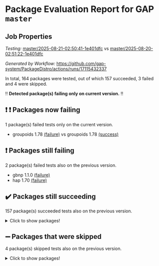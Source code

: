 # Package Evaluation Report for GAP `master`

## Job Properties

*Testing:* [master/2025-08-21-02:50:41-1e401dfc](https://github.com/gap-system/PackageDistro/blob/data/reports/master/2025-08-21-02:50:41-1e401dfc) vs [master/2025-08-20-02:51:22-1e401dfc](https://github.com/gap-system/PackageDistro/blob/data/reports/master/2025-08-20-02:51:22-1e401dfc)

*Generated by Workflow:* https://github.com/gap-system/PackageDistro/actions/runs/17115432337

In total, 164 packages were tested, out of which 157 succeeded, 3 failed and 4 were skipped.

:bangbang: **Detected package(s) failing only on current version.** :bangbang:

## :exclamation: :exclamation: Packages now failing

1 package(s) failed tests only on the current version.
- groupoids 1.78 [(failure)](https://github.com/gap-system/PackageDistro/actions/runs/17115432337/job/48545593404) vs groupoids 1.78 [(success)](https://github.com/gap-system/PackageDistro/actions/runs/17086868848/job/48452878069)

## :exclamation: Packages still failing

2 package(s) failed tests also on the previous version.
- gbnp 1.1.0 [(failure)](https://github.com/gap-system/PackageDistro/actions/runs/17115432337/job/48545593378)
- hap 1.70 [(failure)](https://github.com/gap-system/PackageDistro/actions/runs/17115432337/job/48545593434)

## :heavy_check_mark: Packages still succeeding

157 package(s) succeeded tests also on the previous version.
<details><summary>Click to show packages!</summary>

- 4ti2interface 2024.11-01 [(success)](https://github.com/gap-system/PackageDistro/actions/runs/17115432337/job/48545593234)
- ace 5.7.0 [(success)](https://github.com/gap-system/PackageDistro/actions/runs/17115432337/job/48545593264)
- aclib 1.3.2 [(success)](https://github.com/gap-system/PackageDistro/actions/runs/17115432337/job/48545593241)
- agt 0.3.1 [(success)](https://github.com/gap-system/PackageDistro/actions/runs/17115432337/job/48545593257)
- alco 1.1.1 [(success)](https://github.com/gap-system/PackageDistro/actions/runs/17115432337/job/48545593248)
- alnuth 3.2.1 [(success)](https://github.com/gap-system/PackageDistro/actions/runs/17115432337/job/48545593243)
- anupq 3.3.1 [(success)](https://github.com/gap-system/PackageDistro/actions/runs/17115432337/job/48545593255)
- atlasrep 2.1.9 [(success)](https://github.com/gap-system/PackageDistro/actions/runs/17115432337/job/48545593250)
- autodoc 2025.05.09 [(success)](https://github.com/gap-system/PackageDistro/actions/runs/17115432337/job/48545593299)
- automata 1.16 [(success)](https://github.com/gap-system/PackageDistro/actions/runs/17115432337/job/48545593261)
- automgrp 1.3.3 [(success)](https://github.com/gap-system/PackageDistro/actions/runs/17115432337/job/48545593283)
- autpgrp 1.11.1 [(success)](https://github.com/gap-system/PackageDistro/actions/runs/17115432337/job/48545593282)
- cap 2025.08-02 [(success)](https://github.com/gap-system/PackageDistro/actions/runs/17115432337/job/48545593284)
- caratinterface 2.3.7 [(success)](https://github.com/gap-system/PackageDistro/actions/runs/17115432337/job/48545593304)
- cddinterface 2025.06.24 [(success)](https://github.com/gap-system/PackageDistro/actions/runs/17115432337/job/48545593309)
- circle 1.6.6 [(success)](https://github.com/gap-system/PackageDistro/actions/runs/17115432337/job/48545593314)
- classicpres 1.22 [(success)](https://github.com/gap-system/PackageDistro/actions/runs/17115432337/job/48545593311)
- cohomolo 1.6.11 [(success)](https://github.com/gap-system/PackageDistro/actions/runs/17115432337/job/48545593292)
- congruence 1.2.7 [(success)](https://github.com/gap-system/PackageDistro/actions/runs/17115432337/job/48545593296)
- corefreesub 0.6 [(success)](https://github.com/gap-system/PackageDistro/actions/runs/17115432337/job/48545593306)
- corelg 1.57 [(success)](https://github.com/gap-system/PackageDistro/actions/runs/17115432337/job/48545593310)
- crime 1.6 [(success)](https://github.com/gap-system/PackageDistro/actions/runs/17115432337/job/48545593307)
- crisp 1.4.8 [(success)](https://github.com/gap-system/PackageDistro/actions/runs/17115432337/job/48545593371)
- crypting 0.10.6 [(success)](https://github.com/gap-system/PackageDistro/actions/runs/17115432337/job/48545593333)
- cryst 4.1.29 [(success)](https://github.com/gap-system/PackageDistro/actions/runs/17115432337/job/48545593348)
- crystcat 1.1.10 [(success)](https://github.com/gap-system/PackageDistro/actions/runs/17115432337/job/48545593319)
- ctbllib 1.3.11 [(success)](https://github.com/gap-system/PackageDistro/actions/runs/17115432337/job/48545593357)
- cubefree 1.20 [(success)](https://github.com/gap-system/PackageDistro/actions/runs/17115432337/job/48545593331)
- curlinterface 2.4.2 [(success)](https://github.com/gap-system/PackageDistro/actions/runs/17115432337/job/48545593366)
- cvec 2.8.4 [(success)](https://github.com/gap-system/PackageDistro/actions/runs/17115432337/job/48545593337)
- datastructures 0.3.3 [(success)](https://github.com/gap-system/PackageDistro/actions/runs/17115432337/job/48545593355)
- deepthought 1.0.9 [(success)](https://github.com/gap-system/PackageDistro/actions/runs/17115432337/job/48545593342)
- design 1.8.2 [(success)](https://github.com/gap-system/PackageDistro/actions/runs/17115432337/job/48545593340)
- difsets 2.3.1 [(success)](https://github.com/gap-system/PackageDistro/actions/runs/17115432337/job/48545593327)
- digraphs 1.10.0 [(success)](https://github.com/gap-system/PackageDistro/actions/runs/17115432337/job/48545593353)
- edim 1.3.8 [(success)](https://github.com/gap-system/PackageDistro/actions/runs/17115432337/job/48545593365)
- example 4.4.1 [(success)](https://github.com/gap-system/PackageDistro/actions/runs/17115432337/job/48545593338)
- examplesforhomalg 2023.10-01 [(success)](https://github.com/gap-system/PackageDistro/actions/runs/17115432337/job/48545593332)
- factint 1.6.3 [(success)](https://github.com/gap-system/PackageDistro/actions/runs/17115432337/job/48545593363)
- ferret 1.0.14 [(success)](https://github.com/gap-system/PackageDistro/actions/runs/17115432337/job/48545593373)
- fga 1.5.0 [(success)](https://github.com/gap-system/PackageDistro/actions/runs/17115432337/job/48545593369)
- fining 1.5.6 [(success)](https://github.com/gap-system/PackageDistro/actions/runs/17115432337/job/48545593361)
- float 1.0.7 [(success)](https://github.com/gap-system/PackageDistro/actions/runs/17115432337/job/48545593376)
- format 1.4.4 [(success)](https://github.com/gap-system/PackageDistro/actions/runs/17115432337/job/48545593448)
- forms 1.2.13 [(success)](https://github.com/gap-system/PackageDistro/actions/runs/17115432337/job/48545593359)
- fplsa 1.2.6 [(success)](https://github.com/gap-system/PackageDistro/actions/runs/17115432337/job/48545593362)
- fr 2.4.13 [(success)](https://github.com/gap-system/PackageDistro/actions/runs/17115432337/job/48545593380)
- francy 2.0.3 [(success)](https://github.com/gap-system/PackageDistro/actions/runs/17115432337/job/48545593360)
- fwtree 1.3 [(success)](https://github.com/gap-system/PackageDistro/actions/runs/17115432337/job/48545593352)
- gapdoc 1.6.7 [(success)](https://github.com/gap-system/PackageDistro/actions/runs/17115432337/job/48545593386)
- gauss 2024.11-01 [(success)](https://github.com/gap-system/PackageDistro/actions/runs/17115432337/job/48545593393)
- gaussforhomalg 2024.08-01 [(success)](https://github.com/gap-system/PackageDistro/actions/runs/17115432337/job/48545593395)
- generalizedmorphismsforcap 2025.07-01 [(success)](https://github.com/gap-system/PackageDistro/actions/runs/17115432337/job/48545593385)
- genss 1.6.9 [(success)](https://github.com/gap-system/PackageDistro/actions/runs/17115432337/job/48545593383)
- gradedmodules 2024.12-01 [(success)](https://github.com/gap-system/PackageDistro/actions/runs/17115432337/job/48545593416)
- gradedringforhomalg 2024.07-01 [(success)](https://github.com/gap-system/PackageDistro/actions/runs/17115432337/job/48545593407)
- grape 4.9.2 [(success)](https://github.com/gap-system/PackageDistro/actions/runs/17115432337/job/48545593461)
- grpconst 2.6.5 [(success)](https://github.com/gap-system/PackageDistro/actions/runs/17115432337/job/48545593418)
- guarana 0.96.3 [(success)](https://github.com/gap-system/PackageDistro/actions/runs/17115432337/job/48545593399)
- guava 3.20 [(success)](https://github.com/gap-system/PackageDistro/actions/runs/17115432337/job/48545593400)
- hapcryst 0.1.15 [(success)](https://github.com/gap-system/PackageDistro/actions/runs/17115432337/job/48545593449)
- hecke 1.5.4 [(success)](https://github.com/gap-system/PackageDistro/actions/runs/17115432337/job/48545593442)
- help 4.0 [(success)](https://github.com/gap-system/PackageDistro/actions/runs/17115432337/job/48545593423)
- homalg 2024.01-01 [(success)](https://github.com/gap-system/PackageDistro/actions/runs/17115432337/job/48545593421)
- homalgtocas 2023.11-01 [(success)](https://github.com/gap-system/PackageDistro/actions/runs/17115432337/job/48545593438)
- ibnp 0.15 [(success)](https://github.com/gap-system/PackageDistro/actions/runs/17115432337/job/48545593413)
- idrel 2.48 [(success)](https://github.com/gap-system/PackageDistro/actions/runs/17115432337/job/48545593422)
- images 1.3.3 [(success)](https://github.com/gap-system/PackageDistro/actions/runs/17115432337/job/48545593456)
- inducereduce 1.1 [(success)](https://github.com/gap-system/PackageDistro/actions/runs/17115432337/job/48545593446)
- intpic 0.4.0 [(success)](https://github.com/gap-system/PackageDistro/actions/runs/17115432337/job/48545593412)
- io 4.9.3 [(success)](https://github.com/gap-system/PackageDistro/actions/runs/17115432337/job/48545593440)
- io_forhomalg 2023.02-04 [(success)](https://github.com/gap-system/PackageDistro/actions/runs/17115432337/job/48545593453)
- irredsol 1.4.4 [(success)](https://github.com/gap-system/PackageDistro/actions/runs/17115432337/job/48545593459)
- json 2.2.3 [(success)](https://github.com/gap-system/PackageDistro/actions/runs/17115432337/job/48545593447)
- jupyterkernel 1.5.1 [(success)](https://github.com/gap-system/PackageDistro/actions/runs/17115432337/job/48545593427)
- jupyterviz 1.5.6 [(success)](https://github.com/gap-system/PackageDistro/actions/runs/17115432337/job/48545593430)
- kan 1.37 [(success)](https://github.com/gap-system/PackageDistro/actions/runs/17115432337/job/48545593468)
- kbmag 1.5.11 [(success)](https://github.com/gap-system/PackageDistro/actions/runs/17115432337/job/48545593437)
- laguna 3.9.7 [(success)](https://github.com/gap-system/PackageDistro/actions/runs/17115432337/job/48545593467)
- liealgdb 2.2.1 [(success)](https://github.com/gap-system/PackageDistro/actions/runs/17115432337/job/48545593444)
- liepring 2.9.1 [(success)](https://github.com/gap-system/PackageDistro/actions/runs/17115432337/job/48545593457)
- liering 2.4.2 [(success)](https://github.com/gap-system/PackageDistro/actions/runs/17115432337/job/48545593464)
- linearalgebraforcap 2025.07-03 [(success)](https://github.com/gap-system/PackageDistro/actions/runs/17115432337/job/48545593465)
- lins 0.9 [(success)](https://github.com/gap-system/PackageDistro/actions/runs/17115432337/job/48545593458)
- localizeringforhomalg 2023.10-01 [(success)](https://github.com/gap-system/PackageDistro/actions/runs/17115432337/job/48545593471)
- loops 3.4.4 [(success)](https://github.com/gap-system/PackageDistro/actions/runs/17115432337/job/48545593487)
- lpres 1.1.1 [(success)](https://github.com/gap-system/PackageDistro/actions/runs/17115432337/job/48545593486)
- majoranaalgebras 1.5.2 [(success)](https://github.com/gap-system/PackageDistro/actions/runs/17115432337/job/48545593469)
- mapclass 1.4.6 [(success)](https://github.com/gap-system/PackageDistro/actions/runs/17115432337/job/48545593484)
- matgrp 0.71 [(success)](https://github.com/gap-system/PackageDistro/actions/runs/17115432337/job/48545593498)
- matricesforhomalg 2024.11-02 [(success)](https://github.com/gap-system/PackageDistro/actions/runs/17115432337/job/48545593494)
- modisom 3.0.0 [(success)](https://github.com/gap-system/PackageDistro/actions/runs/17115432337/job/48545593504)
- modulepresentationsforcap 2025.06-02 [(success)](https://github.com/gap-system/PackageDistro/actions/runs/17115432337/job/48545593485)
- modules 2024.12-01 [(success)](https://github.com/gap-system/PackageDistro/actions/runs/17115432337/job/48545593482)
- monoidalcategories 2025.07-07 [(success)](https://github.com/gap-system/PackageDistro/actions/runs/17115432337/job/48545593480)
- nconvex 2024.12-01 [(success)](https://github.com/gap-system/PackageDistro/actions/runs/17115432337/job/48545593512)
- nilmat 1.4.2 [(success)](https://github.com/gap-system/PackageDistro/actions/runs/17115432337/job/48545593505)
- nock 1.5 [(success)](https://github.com/gap-system/PackageDistro/actions/runs/17115432337/job/48545593503)
- normalizinterface 1.4.1 [(success)](https://github.com/gap-system/PackageDistro/actions/runs/17115432337/job/48545593499)
- nq 2.5.11 [(success)](https://github.com/gap-system/PackageDistro/actions/runs/17115432337/job/48545593508)
- numericalsgps 1.4.0 [(success)](https://github.com/gap-system/PackageDistro/actions/runs/17115432337/job/48545593501)
- openmath 11.5.3 [(success)](https://github.com/gap-system/PackageDistro/actions/runs/17115432337/job/48545593490)
- orb 5.0.1 [(success)](https://github.com/gap-system/PackageDistro/actions/runs/17115432337/job/48545593507)
- packagemanager 1.6.3 [(success)](https://github.com/gap-system/PackageDistro/actions/runs/17115432337/job/48545593491)
- patternclass 2.4.5 [(success)](https://github.com/gap-system/PackageDistro/actions/runs/17115432337/job/48545593493)
- permut 2.0.5 [(success)](https://github.com/gap-system/PackageDistro/actions/runs/17115432337/job/48545593502)
- polenta 1.3.11 [(success)](https://github.com/gap-system/PackageDistro/actions/runs/17115432337/job/48545593529)
- polymaking 0.8.7 [(success)](https://github.com/gap-system/PackageDistro/actions/runs/17115432337/job/48545593515)
- primgrp 3.4.4 [(success)](https://github.com/gap-system/PackageDistro/actions/runs/17115432337/job/48545593526)
- profiling 2.6.2 [(success)](https://github.com/gap-system/PackageDistro/actions/runs/17115432337/job/48545593534)
- qdistrnd 0.9.5 [(success)](https://github.com/gap-system/PackageDistro/actions/runs/17115432337/job/48545593531)
- qpa 1.35 [(success)](https://github.com/gap-system/PackageDistro/actions/runs/17115432337/job/48545593542)
- quagroup 1.8.4 [(success)](https://github.com/gap-system/PackageDistro/actions/runs/17115432337/job/48545593537)
- radiroot 2.9 [(success)](https://github.com/gap-system/PackageDistro/actions/runs/17115432337/job/48545593525)
- rcwa 4.7.1 [(success)](https://github.com/gap-system/PackageDistro/actions/runs/17115432337/job/48545593532)
- rds 1.8 [(success)](https://github.com/gap-system/PackageDistro/actions/runs/17115432337/job/48545593540)
- recog 1.4.4 [(success)](https://github.com/gap-system/PackageDistro/actions/runs/17115432337/job/48545593555)
- repndecomp 1.3.0 [(success)](https://github.com/gap-system/PackageDistro/actions/runs/17115432337/job/48545593539)
- repsn 3.1.2 [(success)](https://github.com/gap-system/PackageDistro/actions/runs/17115432337/job/48545593550)
- resclasses 4.7.3 [(success)](https://github.com/gap-system/PackageDistro/actions/runs/17115432337/job/48545593548)
- ringsforhomalg 2024.11-02 [(success)](https://github.com/gap-system/PackageDistro/actions/runs/17115432337/job/48545593549)
- sco 2023.08-01 [(success)](https://github.com/gap-system/PackageDistro/actions/runs/17115432337/job/48545593603)
- scscp 2.4.3 [(success)](https://github.com/gap-system/PackageDistro/actions/runs/17115432337/job/48545593551)
- semigroups 5.5.3 [(success)](https://github.com/gap-system/PackageDistro/actions/runs/17115432337/job/48545593571)
- sglppow 2.4 [(success)](https://github.com/gap-system/PackageDistro/actions/runs/17115432337/job/48545593557)
- sgpviz 0.999.6 [(success)](https://github.com/gap-system/PackageDistro/actions/runs/17115432337/job/48545593591)
- simpcomp 2.1.14 [(success)](https://github.com/gap-system/PackageDistro/actions/runs/17115432337/job/48545593554)
- singular 2024.06.03 [(success)](https://github.com/gap-system/PackageDistro/actions/runs/17115432337/job/48545593580)
- sl2reps 1.1 [(success)](https://github.com/gap-system/PackageDistro/actions/runs/17115432337/job/48545593563)
- sla 1.6.2 [(success)](https://github.com/gap-system/PackageDistro/actions/runs/17115432337/job/48545593567)
- smallantimagmas 0.4.1 [(success)](https://github.com/gap-system/PackageDistro/actions/runs/17115432337/job/48545593547)
- smallgrp 1.5.4 [(success)](https://github.com/gap-system/PackageDistro/actions/runs/17115432337/job/48545593543)
- smallsemi 0.7.2 [(success)](https://github.com/gap-system/PackageDistro/actions/runs/17115432337/job/48545593573)
- sonata 2.9.6 [(success)](https://github.com/gap-system/PackageDistro/actions/runs/17115432337/job/48545593546)
- sophus 1.27 [(success)](https://github.com/gap-system/PackageDistro/actions/runs/17115432337/job/48545593574)
- sotgrps 1.3 [(success)](https://github.com/gap-system/PackageDistro/actions/runs/17115432337/job/48545593562)
- spinsym 1.5.2 [(success)](https://github.com/gap-system/PackageDistro/actions/runs/17115432337/job/48545593568)
- standardff 1.0 [(success)](https://github.com/gap-system/PackageDistro/actions/runs/17115432337/job/48545593584)
- symbcompcc 1.3.2 [(success)](https://github.com/gap-system/PackageDistro/actions/runs/17115432337/job/48545593565)
- thelma 1.3 [(success)](https://github.com/gap-system/PackageDistro/actions/runs/17115432337/job/48545593559)
- tomlib 1.2.11 [(success)](https://github.com/gap-system/PackageDistro/actions/runs/17115432337/job/48545593544)
- toolsforhomalg 2025.05-01 [(success)](https://github.com/gap-system/PackageDistro/actions/runs/17115432337/job/48545593552)
- toric 1.9.6 [(success)](https://github.com/gap-system/PackageDistro/actions/runs/17115432337/job/48545593566)
- transgrp 3.6.5 [(success)](https://github.com/gap-system/PackageDistro/actions/runs/17115432337/job/48545593579)
- typeset 1.2.3 [(success)](https://github.com/gap-system/PackageDistro/actions/runs/17115432337/job/48545593572)
- ugaly 4.1.3 [(success)](https://github.com/gap-system/PackageDistro/actions/runs/17115432337/job/48545593587)
- unipot 1.6 [(success)](https://github.com/gap-system/PackageDistro/actions/runs/17115432337/job/48545593577)
- unitlib 5.0.0 [(success)](https://github.com/gap-system/PackageDistro/actions/runs/17115432337/job/48545593556)
- utils 0.91 [(success)](https://github.com/gap-system/PackageDistro/actions/runs/17115432337/job/48545593578)
- uuid 0.7 [(success)](https://github.com/gap-system/PackageDistro/actions/runs/17115432337/job/48545593575)
- walrus 0.9991 [(success)](https://github.com/gap-system/PackageDistro/actions/runs/17115432337/job/48545593553)
- wedderga 4.11.1 [(success)](https://github.com/gap-system/PackageDistro/actions/runs/17115432337/job/48545593561)
- wpe 0.8 [(success)](https://github.com/gap-system/PackageDistro/actions/runs/17115432337/job/48545593558)
- xmod 2.95 [(success)](https://github.com/gap-system/PackageDistro/actions/runs/17115432337/job/48545593560)
- xmodalg 1.32 [(success)](https://github.com/gap-system/PackageDistro/actions/runs/17115432337/job/48545593570)
- yangbaxter 0.10.7 [(success)](https://github.com/gap-system/PackageDistro/actions/runs/17115432337/job/48545593592)
- zeromqinterface 0.17 [(success)](https://github.com/gap-system/PackageDistro/actions/runs/17115432337/job/48545593576)
</details>

## :heavy_minus_sign: Packages that were skipped

4 package(s) skipped tests also on the previous version.
<details><summary>Click to show packages!</summary>

- browse 1.8.21 [(skipped)](https://github.com/gap-system/PackageDistro/actions/runs/17115432337/job/48545248899)
- itc 1.5.1 [(skipped)](https://github.com/gap-system/PackageDistro/actions/runs/17115432337/job/48545248899)
- polycyclic 2.16 [(skipped)](https://github.com/gap-system/PackageDistro/actions/runs/17115432337/job/48545248899)
- xgap 4.32 [(skipped)](https://github.com/gap-system/PackageDistro/actions/runs/17115432337/job/48545248899)
</details>

